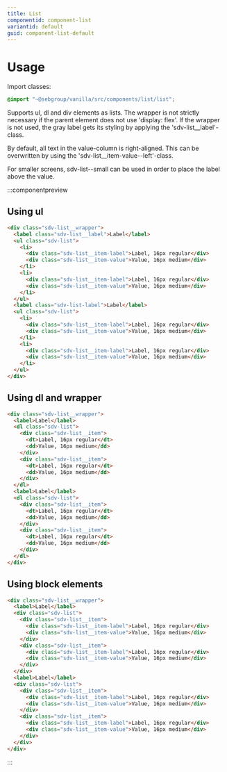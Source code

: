 ```yaml
---
title: List
componentid: component-list
variantid: default
guid: component-list-default
---
```


# Usage
Import classes:
```scss
@import "~@sebgroup/vanilla/src/components/list/list";
```
Supports ul, dl and div elements as lists. The wrapper is not strictly necessary if the parent element does not use 'display: flex'. If the wrapper is not used, the gray label gets its styling by applying the 'sdv-list__label'-class.

By default, all text in the value-column is right-aligned. This can be overwritten by using the 'sdv-list__item-value--left'-class.

For smaller screens, sdv-list--small can be used in order to place the label above the value.

:::componentpreview

## Using ul
```html
<div class="sdv-list__wrapper">
  <label class="sdv-list__label">Label</label>
  <ul class="sdv-list">
    <li>
      <div class="sdv-list__item-label">Label, 16px regular</div>
      <div class="sdv-list__item-value">Value, 16px medium</div>
    </li>
    <li>
      <div class="sdv-list__item-label">Label, 16px regular</div>
      <div class="sdv-list__item-value">Value, 16px medium</div>
    </li>
  </ul>
  <label class="sdv-list-label">Label</label>
  <ul class="sdv-list">
    <li>
      <div class="sdv-list__item-label">Label, 16px regular</div>
      <div class="sdv-list__item-value">Value, 16px medium</div>
    </li>
    <li>
      <div class="sdv-list__item-label">Label, 16px regular</div>
      <div class="sdv-list__item-value">Value, 16px medium</div>
    </li>
  </ul>
</div>
```
## Using dl and wrapper
```html
<div class="sdv-list__wrapper">
  <label>Label</label>
  <dl class="sdv-list">
    <div class="sdv-list__item">
      <dt>Label, 16px regular</dt>
      <dd>Value, 16px medium</dd>
    </div>
    <div class="sdv-list__item">
      <dt>Label, 16px regular</dt>
      <dd>Value, 16px medium</dd>
    </div>
  </dl>
  <label>Label</label>
  <dl class="sdv-list">
    <div class="sdv-list__item">
      <dt>Label, 16px regular</dt>
      <dd>Value, 16px medium</dd>
    </div>
    <div class="sdv-list__item">
      <dt>Label, 16px regular</dt>
      <dd>Value, 16px medium</dd>
    </div>
  </dl>
</div>
```
## Using block elements
```html
<div class="sdv-list__wrapper">
  <label>Label</label>
  <div class="sdv-list">
    <div class="sdv-list__item">
      <div class="sdv-list__item-label">Label, 16px regular</div>
      <div class="sdv-list__item-value">Value, 16px medium</div>
    </div>
    <div class="sdv-list__item">
      <div class="sdv-list__item-label">Label, 16px regular</div>
      <div class="sdv-list__item-value">Value, 16px medium</div>
    </div>
  </div>
  <label>Label</label>
  <div class="sdv-list">
    <div class="sdv-list__item">
      <div class="sdv-list__item-label">Label, 16px regular</div>
      <div class="sdv-list__item-value">Value, 16px medium</div>
    </div>
    <div class="sdv-list__item">
      <div class="sdv-list__item-label">Label, 16px regular</div>
      <div class="sdv-list__item-value">Value, 16px medium</div>
    </div>
  </div>
</div>
```
:::
